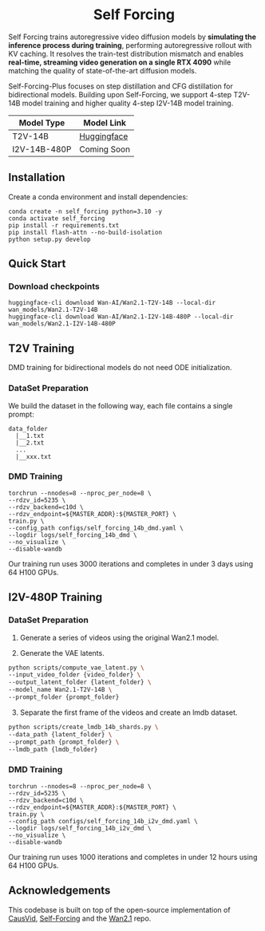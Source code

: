 <p align="center">
<h1 align="center">Self Forcing</h1>

Self Forcing trains autoregressive video diffusion models by **simulating the inference process during training**, performing autoregressive rollout with KV caching. It resolves the train-test distribution mismatch and enables **real-time, streaming video generation on a single RTX 4090** while matching the quality of state-of-the-art diffusion models.

Self-Forcing-Plus focuses on step distillation and CFG distillation for bidirectional models. Building upon Self-Forcing, we support 4-step T2V-14B model training and higher quality 4-step I2V-14B model training.

| Model Type | Model Link |
|------------|---------------|
| T2V-14B | [Huggingface](https://huggingface.co/lightx2v/Wan2.1-T2V-14B-StepDistill-CfgDistill) |
| I2V-14B-480P | Coming Soon |

## Installation
Create a conda environment and install dependencies:
```
conda create -n self_forcing python=3.10 -y
conda activate self_forcing
pip install -r requirements.txt
pip install flash-attn --no-build-isolation
python setup.py develop
```

## Quick Start
### Download checkpoints
```
huggingface-cli download Wan-AI/Wan2.1-T2V-14B --local-dir wan_models/Wan2.1-T2V-14B
huggingface-cli download Wan-AI/Wan2.1-I2V-14B-480P --local-dir wan_models/Wan2.1-I2V-14B-480P
```

## T2V Training

DMD training for bidirectional models do not need ODE initialization.

### DataSet Preparation

We build the dataset in the following way, each file contains a single prompt:

```
data_folder
  |__1.txt
  |__2.txt
  ...
  |__xxx.txt
```

### DMD Training
```
torchrun --nnodes=8 --nproc_per_node=8 \
--rdzv_id=5235 \
--rdzv_backend=c10d \
--rdzv_endpoint=${MASTER_ADDR}:${MASTER_PORT} \
train.py \
--config_path configs/self_forcing_14b_dmd.yaml \
--logdir logs/self_forcing_14b_dmd \
--no_visualize \
--disable-wandb
```

Our training run uses 3000 iterations and completes in under 3 days using 64 H100 GPUs.

## I2V-480P Training

### DataSet Preparation

1. Generate a series of videos using the original Wan2.1 model.

2. Generate the VAE latents.
```bash
python scripts/compute_vae_latent.py \
--input_video_folder {video_folder} \
--output_latent_folder {latent_folder} \
--model_name Wan2.1-T2V-14B \
--prompt_folder {prompt_folder}
```

3. Separate the first frame of the videos and create an lmdb dataset.
```bash
python scripts/create_lmdb_14b_shards.py \
--data_path {latent_folder} \
--prompt_path {prompt_folder} \
--lmdb_path {lmdb_folder}
```

### DMD Training
```
torchrun --nnodes=8 --nproc_per_node=8 \
--rdzv_id=5235 \
--rdzv_backend=c10d \
--rdzv_endpoint=${MASTER_ADDR}:${MASTER_PORT} \
train.py \
--config_path configs/self_forcing_14b_i2v_dmd.yaml \
--logdir logs/self_forcing_14b_i2v_dmd \
--no_visualize \
--disable-wandb
```

Our training run uses 1000 iterations and completes in under 12 hours using 64 H100 GPUs.

## Acknowledgements
This codebase is built on top of the open-source implementation of [CausVid](https://github.com/tianweiy/CausVid), [Self-Forcing](https://github.com/guandeh17/Self-Forcing) and the [Wan2.1](https://github.com/Wan-Video/Wan2.1) repo.
